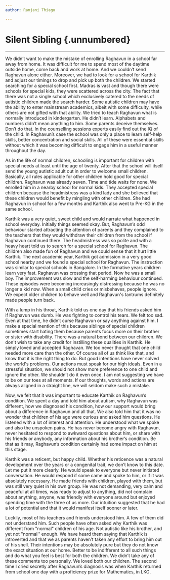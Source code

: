 ```yaml
---
author: Ranjani Thiagu

---
```


# Silent Sibling {.unnumbered}

<hr>

We didn’t want to make the mistake of enrolling Raghavun in a school far away from home. It was difficult for me to spend most of the daytime outside home, come back and work at home. And we couldn’t send Raghavun alone either. Moreover, we had to look for a school for Karthik and adjust our timings to drop and pick up both the children. We started searching for a special school first. Madras is vast and though there were schools for special kids, they were scattered across the city. The fact that there was not a single school which exclusively catered to the needs of autistic children made the search harder. Some autistic children may have the ability to enter mainstream academics, albeit with some difficulty, while others are not gifted with that ability. We tried to teach Raghavun what is normally introduced in kindergarten. He didn’t learn. Alphabets and numbers didn’t mean anything to him. Some parents deceive themselves. Don’t do that. In the counselling sessions experts easily find out the IQ of the child. In Raghavun’s case the school was only a place to learn self-help skills, better concentration and social skills. All of these were essential skills without which it was becoming difficult to engage him in a useful manner throughout the day.

As in the life of normal children, schooling is important for children with special needs at least until the age of twenty. After that the school will itself send the young autistic adult out in order to welcome small children. Basically, all rules applicable for other children hold good for special children. Raghavun was already seven. Time and tide waits for none. We enrolled him in a nearby school for normal kids. They accepted special children because the headmistress was a kind lady and she believed that these children would benefit by mingling with other children. She had Raghavun in school for a few months and Karthik also went to Pre-KG in the same school.

Karthik was a very quiet, sweet child and would narrate what happened in school everyday. Initially things seemed okay. But, Raghavun’s odd behaviour started attracting the attention of parents and they complained to the teachers that they would withdraw their children from the school if Raghavun continued there. The headmistress was so polite and with a heavy heart told us to search for a special school for Raghavun. The children also made fun of Raghavun and we could sense that it hurt little Karthik. The next academic year, Karthik got admission in a very good school nearby and we found a special school for Raghavun. The instruction was similar to special schools in Bangalore. In the formative years children learn very fast. Raghavun was crossing that period. Now he was a small boy. The improvement was slow and the self-harming behaviour continued. These episodes were becoming increasingly distressing because he was no longer a kid now. When a small child cries or misbehaves, people ignore. We expect older children to behave well and Raghavun's tantrums definitely made people turn back.

With a lump in his throat, Karthik told us one day that his friends asked him if Raghavun was dumb. He was fighting to control his tears. We felt too sad. Even at that time, he didn’t curse Raghavun or say anything against him. I make a special mention of this because siblings of special children sometimes start hating them because parents focus more on their brother or sister with disability. There was a natural bond between our children. We don't wish to take any credit for instilling these qualities in Karthik. He simply loved and accepted Raghavan. We too never thought that one child needed more care than the other. Of course all of us think like that, and know that it is the right thing to do. But good intentions have never solved the world's problems. Our actions must speak for our high ideals. Even in a stressful situation, we should not show more preference to one child and ignore the other. We shouldn’t do it even once. I am not suggesting we have to be on our toes at all moments. If our thoughts, words and actions are always aligned in a straight line, we will seldom make such a mistake.

Now, we felt that it was important to educate Karthik on Raghavun’s condition. We spent a day and told him about autism, why Raghavun was different, how we diagnosed his condition, how our support would bring about a difference in Raghavun and all that. We also told him that it was no wonder that children of his age were curious and asked him questions. He listened with a lot of interest and attention. He understood what we spoke and also the unspoken pains. He has never become angry with Raghavun, never hesitated to respond to awkward questions about him, or share with his friends or anybody, any information about his brother’s condition. Be that as it may, Raghavun’s condition certainly had some impact on him at this stage.

Karthik was a reticent, but happy child. Whether his reticence was a natural development over the years or a congenital trait, we don’t know to this date. Let me put it more clearly. He would speak to everyone but never initiated conversation. He would respond if some came and spoke to him, or if it was absolutely necessary. He made friends with children, played with them, but was still very quiet in his own group. He was not demanding, very calm and peaceful at all times, was ready to adjust to anything, did not complain about anything, anyone, was friendly with everyone around but enjoyed spending time with the three of us more. Our intuition suggested that he had a lot of potential and that it would manifest itself sooner or later.

Luckily, most of his teachers and friends understood him. A few of them did not understand him. Such people have often asked why Karthik was different from "normal" children of his age. Not autistic like his brother, and yet not "normal'' enough. We have heard them saying that Karthik is introverted and that we as parents haven't taken any effort to bring him out of his shell. Their intentions may be absolutely pure but they do not know the exact situation at our home. Better to be indifferent to all such things and do what you feel is best for both the children. We didn’t take any of these comments too personally. We loved both our children. The second time I cried secretly after Raghavun’s diagnosis was when Karthik returned from school one day with a proficiency prize for Mathematics, in LKG.
